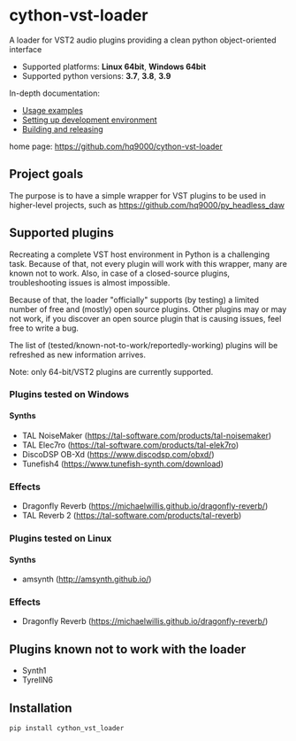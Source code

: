 # cython-vst-loader
A loader for VST2 audio plugins providing a clean python object-oriented interface

- Supported platforms: **Linux 64bit**, **Windows 64bit**
- Supported python versions: **3.7**, **3.8**, **3.9**

In-depth documentation:
- [Usage examples](doc/usage_examples.md)
- [Setting up development environment](doc/development.md)
- [Building and releasing](doc/build_and_release.md)

home page: https://github.com/hq9000/cython-vst-loader

## Project goals
The purpose is to have a simple wrapper for VST plugins to be used in higher-level projects, such as https://github.com/hq9000/py_headless_daw

## Supported plugins

Recreating a complete VST host environment in Python is a challenging task. 
Because of that, not every plugin will work with this wrapper, many are known not to work.
Also, in case of a closed-source plugins, troubleshooting issues is almost impossible.

Because of that, the loader "officially" supports (by testing) a limited number of free and (mostly) open source plugins. 
Other plugins may or may not work, if you discover an open source plugin that is causing issues, feel free to write a bug.  

The list of (tested/known-not-to-work/reportedly-working) plugins will be refreshed as new information arrives.

Note: only 64-bit/VST2 plugins are currently supported. 

### Plugins tested on Windows

#### Synths
- TAL NoiseMaker (https://tal-software.com/products/tal-noisemaker)
- TAL Elec7ro (https://tal-software.com/products/tal-elek7ro)
- DiscoDSP OB-Xd (https://www.discodsp.com/obxd/)
- Tunefish4 (https://www.tunefish-synth.com/download)

### Effects
- Dragonfly Reverb (https://michaelwillis.github.io/dragonfly-reverb/)
- TAL Reverb 2 (https://tal-software.com/products/tal-reverb)

### Plugins tested on Linux

#### Synths
- amsynth (http://amsynth.github.io/)

### Effects
- Dragonfly Reverb (https://michaelwillis.github.io/dragonfly-reverb/)

## Plugins known not to work with the loader
- Synth1
- TyrellN6








## Installation

`pip install cython_vst_loader`



